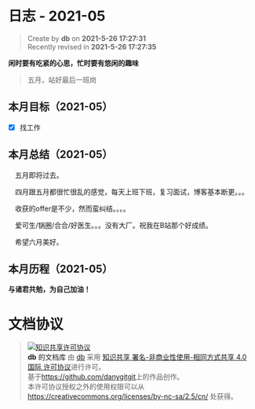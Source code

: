 # 日志 - 2021-05

> Create by **db** on **2021-5-26 17:27:31**  
> Recently revised in **2021-5-26 17:27:35**

**闲时要有吃紧的心思，忙时要有悠闲的趣味**

> 五月，站好最后一班岗

## 本月目标（2021-05）

- [X] 找工作

## 本月总结（2021-05）

&emsp;五月即将过去。

&emsp;四月跟五月都很忙很乱的感觉，每天上班下班，复习面试，博客基本断更。。。

&emsp;收获的offer是不少，然而蛮纠结。。。。

&emsp;爱可生/锅圈/合合/好医生。。。没有大厂。祝我在B站那个好成绩。

&emsp;希望六月美好。

## 本月历程（2021-05）


**与诸君共勉，为自己加油！**

# 文档协议

> <a rel="license" href="http://creativecommons.org/licenses/by-nc-sa/4.0/"><img alt="知识共享许可协议" style="border-width:0" src="https://i.creativecommons.org/l/by-nc-sa/4.0/88x31.png" /></a><br /><a xmlns:dct="http://purl.org/dc/terms/" property="dct:title">**db** 的文档库</a> 由 <a xmlns:cc="http://creativecommons.org/ns#" href="db" property="cc:attributionName" rel="cc:attributionURL">db</a> 采用 <a rel="license" href="http://creativecommons.org/licenses/by-nc-sa/4.0/">知识共享 署名-非商业性使用-相同方式共享 4.0 国际 许可协议</a>进行许可。<br />基于<a xmlns:dct="http://purl.org/dc/terms/" href="https://github.com/danygitgit" rel="dct:source">https://github.com/danygitgit</a>上的作品创作。<br />本许可协议授权之外的使用权限可以从 <a xmlns:cc="http://creativecommons.org/ns#" href="https://creativecommons.org/licenses/by-nc-sa/2.5/cn/" rel="cc:morePermissions">https://creativecommons.org/licenses/by-nc-sa/2.5/cn/</a> 处获得。
